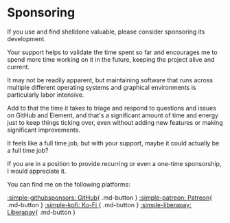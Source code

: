 # Sponsoring

If you use and find shelldone valuable, please consider sponsoring its
development.

Your support helps to validate the time spent so far and encourages me to spend
more time working on it in the future, keeping the project alive and current.

It may not be readily apparent, but maintaining software that runs across
multiple different operating systems and graphical environments is particularly
labor intensive.

Add to that the time it takes to triage and respond to questions and issues on
GitHub and Element, and that's a significant amount of time and energy just to
keep things ticking over, even without adding new features or making
significant improvements.

It feels like a full time job, but with your support, maybe it could
actually be a full time job?

If you are in a position to provide recurring or even a one-time sponsorship,
I would appreciate it.

You can find me on the following platforms:

[:simple-githubsponsors: GitHub](https://github.com/sponsors/shelldone){ .md-button }
[:simple-patreon: Patreon](https://patreon.com/shelldone){ .md-button }
[:simple-kofi: Ko-Fi ](https://ko-fi.com/shelldone){ .md-button }
[:simple-liberapay: Liberapay](https://liberapay.com/shelldone){ .md-button }
